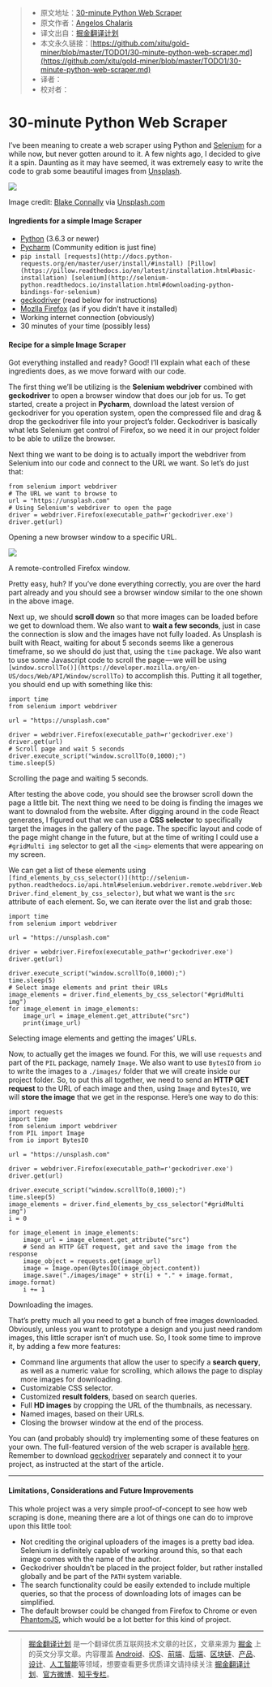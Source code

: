 > * 原文地址：[30-minute Python Web Scraper](https://hackernoon.com/30-minute-python-web-scraper-39d6d038e5da)
> * 原文作者：[Angelos Chalaris](https://hackernoon.com/@chalarangelo?source=post_header_lockup)
> * 译文出自：[掘金翻译计划](https://github.com/xitu/gold-miner)
> * 本文永久链接：[https://github.com/xitu/gold-miner/blob/master/TODO1/30-minute-python-web-scraper.md](https://github.com/xitu/gold-miner/blob/master/TODO1/30-minute-python-web-scraper.md)
> * 译者：
> * 校对者：

# 30-minute Python Web Scraper

I’ve been meaning to create a web scraper using Python and [Selenium](http://www.seleniumhq.org/) for a while now, but never gotten around to it. A few nights ago, I decided to give it a spin. Daunting as it may have seemed, it was extremely easy to write the code to grab some beautiful images from [Unsplash](https://unsplash.com/).

![](https://cdn-images-1.medium.com/max/2000/1*9wHrewC1Dyf2Au_qEqwWcg.jpeg)

Image credit: [Blake Connally](https://unsplash.com/@blakeconnally) via [Unsplash.com](https://unsplash.com/photos/B3l0g6HLxr8)

#### Ingredients for a simple Image Scraper

*   [Python](https://www.python.org/downloads/) (3.6.3 or newer)
*   [Pycharm](https://www.jetbrains.com/pycharm/download/#section=windows) (Community edition is just fine)
*   `pip install [requests](http://docs.python-requests.org/en/master/user/install/#install) [Pillow](https://pillow.readthedocs.io/en/latest/installation.html#basic-installation) [selenium](http://selenium-python.readthedocs.io/installation.html#downloading-python-bindings-for-selenium)`
*   [geckodriver](https://github.com/mozilla/geckodriver/releases/latest) (read below for instructions)
*   [Mozlla Firefox](https://www.mozilla.org/en-US/firefox/new/) (as if you didn’t have it installed)
*   Working internet connection (obviously)
*   30 minutes of your time (possibly less)

#### Recipe for a simple Image Scraper

Got everything installed and ready? Good! I’ll explain what each of these ingredients does, as we move forward with our code.

The first thing we’ll be utilizing is the **Selenium webdriver** combined with **geckodriver** to open a browser window that does our job for us. To get started, create a project in **Pycharm**, download the latest version of geckodriver for you operation system, open the compressed file and drag & drop the geckodriver file into your project’s folder. Geckodriver is basically what lets Selenium get control of Firefox, so we need it in our project folder to be able to utilize the browser.

Next thing we want to be doing is to actually import the webdriver from Selenium into our code and connect to the URL we want. So let’s do just that:

```
from selenium import webdriver
# The URL we want to browse to
url = "https://unsplash.com"
# Using Selenium's webdriver to open the page
driver = webdriver.Firefox(executable_path=r'geckodriver.exe')
driver.get(url)
```

Opening a new browser window to a specific URL.

![](https://cdn-images-1.medium.com/max/800/1*SXfVW1B1UiQakb200l9EmA.png)

A remote-controlled Firefox window.

Pretty easy, huh? If you’ve done everything correctly, you are over the hard part already and you should see a browser window similar to the one shown in the above image.

Next up, we should **scroll down** so that more images can be loaded before we get to download them. We also want to **wait a few seconds**, just in case the connection is slow and the images have not fully loaded. As Unsplash is built with React, waiting for about 5 seconds seems like a generous timeframe, so we should do just that, using the `time` package. We also want to use some Javascript code to scroll the page — we will be using `[window.scrollTo()](https://developer.mozilla.org/en-US/docs/Web/API/Window/scrollTo)` to accomplish this. Putting it all together, you should end up with something like this:

```
import time
from selenium import webdriver

url = "https://unsplash.com"

driver = webdriver.Firefox(executable_path=r'geckodriver.exe')
driver.get(url)
# Scroll page and wait 5 seconds
driver.execute_script("window.scrollTo(0,1000);")
time.sleep(5)
```

Scrolling the page and waiting 5 seconds.

After testing the above code, you should see the browser scroll down the page a little bit. The next thing we need to be doing is finding the images we want to downalod from the website. After digging around in the code React generates, I figured out that we can use a **CSS selector** to specifically target the images in the gallery of the page. The specific layout and code of the page might change in the future, but at the time of writing I could use a `#gridMulti img` selector to get all the `<img>` elements that were appearing on my screen.

We can get a list of these elements using `[find_elements_by_css_selector()](http://selenium-python.readthedocs.io/api.html#selenium.webdriver.remote.webdriver.WebDriver.find_element_by_css_selector)`, but what we want is the `src` attribute of each element. So, we can iterate over the list and grab those:

```
import time
from selenium import webdriver

url = "https://unsplash.com"

driver = webdriver.Firefox(executable_path=r'geckodriver.exe')
driver.get(url)

driver.execute_script("window.scrollTo(0,1000);")
time.sleep(5)
# Select image elements and print their URLs
image_elements = driver.find_elements_by_css_selector("#gridMulti img")
for image_element in image_elements:
    image_url = image_element.get_attribute("src")
    print(image_url)
```

Selecting image elements and getting the images’ URLs.

Now, to actually get the images we found. For this, we will use `requests` and part of the `PIL` package, namely `Image`. We also want to use `BytesIO` from `io` to write the images to a `./images/` folder that we will create inside our project folder. So, to put this all together, we need to send an **HTTP GET request** to the URL of each image and then, using `Image` and `BytesIO`, we will **store the image** that we get in the response. Here’s one way to do this:

```
import requests
import time
from selenium import webdriver
from PIL import Image
from io import BytesIO

url = "https://unsplash.com"

driver = webdriver.Firefox(executable_path=r'geckodriver.exe')
driver.get(url)

driver.execute_script("window.scrollTo(0,1000);")
time.sleep(5)
image_elements = driver.find_elements_by_css_selector("#gridMulti img")
i = 0

for image_element in image_elements:
    image_url = image_element.get_attribute("src")
    # Send an HTTP GET request, get and save the image from the response
    image_object = requests.get(image_url)
    image = Image.open(BytesIO(image_object.content))
    image.save("./images/image" + str(i) + "." + image.format, image.format)
    i += 1
```

Downloading the images.

That’s pretty much all you need to get a bunch of free images downloaded. Obviously, unless you want to prototype a design and you just need random images, this little scraper isn’t of much use. So, I took some time to improve it, by adding a few more features:

*   Command line arguments that allow the user to specify a **search query**, as well as a numeric value for scrolling, which allows the page to display more images for downloading.
*   Customizable CSS selector.
*   Customized **result folders**, based on search queries.
*   Full **HD images** by cropping the URL of the thumbnails, as necessary.
*   Named images, based on their URLs.
*   Closing the browser window at the end of the process.

You can (and probably should) try implementing some of these features on your own. The full-featured version of the web scraper is available [here](https://github.com/Chalarangelo/unscrape). Remember to download [geckodriver](https://github.com/mozilla/geckodriver/releases/latest) separately and connect it to your project, as instructed at the start of the article.

* * *

#### Limitations, Considerations and Future Improvements

This whole project was a very simple proof-of-concept to see how web scraping is done, meaning there are a lot of things one can do to improve upon this little tool:

*   Not crediting the original uploaders of the images is a pretty bad idea. Selenium is definitely capable of working around this, so that each image comes with the name of the author.
*   Geckodriver shouldn’t be placed in the project folder, but rather installed globally and be part of the `PATH` system variable.
*   The search functionality could be easily extended to include multiple queries, so that the process of downloading lots of images can be simplified.
*   The default browser could be changed from Firefox to Chrome or even [PhantomJS](http://phantomjs.org/), which would be a lot better for this kind of project.


---

> [掘金翻译计划](https://github.com/xitu/gold-miner) 是一个翻译优质互联网技术文章的社区，文章来源为 [掘金](https://juejin.im) 上的英文分享文章。内容覆盖 [Android](https://github.com/xitu/gold-miner#android)、[iOS](https://github.com/xitu/gold-miner#ios)、[前端](https://github.com/xitu/gold-miner#前端)、[后端](https://github.com/xitu/gold-miner#后端)、[区块链](https://github.com/xitu/gold-miner#区块链)、[产品](https://github.com/xitu/gold-miner#产品)、[设计](https://github.com/xitu/gold-miner#设计)、[人工智能](https://github.com/xitu/gold-miner#人工智能)等领域，想要查看更多优质译文请持续关注 [掘金翻译计划](https://github.com/xitu/gold-miner)、[官方微博](http://weibo.com/juejinfanyi)、[知乎专栏](https://zhuanlan.zhihu.com/juejinfanyi)。

